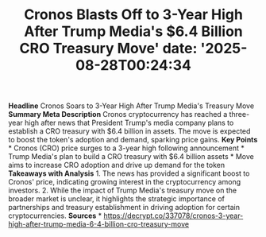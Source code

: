 ﻿---
title: "Cronos Blasts Off to 3-Year High After Trump Media's $6.4 Billion CRO Treasury Move'
date: '2025-08-28T00:24:34"
category: "Markets"
summary: ""
slug: "cronos blasts off to 3year high after trump medias 64 billio"
source_urls:
  - "https://decrypt.co/337078/cronos-3-year-high-after-trump-media-6-4-billion-cro-treasury-move"
seo:
  title: "Cronos Blasts Off to 3-Year High After Trump Media's $6.4 Billion CRO Treasury Move | Hash n Hedge'
  description: '"
  keywords: ["news", "markets", "brief"]
---
**Headline** Cronos Soars to 3-Year High After Trump Media's Treasury Move  **Summary Meta Description** Cronos cryptocurrency has reached a three-year high after news that President Trump's media company plans to establish a CRO treasury with $6.4 billion in assets. The move is expected to boost the token's adoption and demand, sparking price gains.  **Key Points**  * Cronos (CRO) price surges to a 3-year high following announcement * Trump Media's plan to build a CRO treasury with $6.4 billion assets * Move aims to increase CRO adoption and drive up demand for the token  **Takeaways with Analysis**  1. The news has provided a significant boost to Cronos' price, indicating growing interest in the cryptocurrency among investors. 2. While the impact of Trump Media's treasury move on the broader market is unclear, it highlights the strategic importance of partnerships and treasury establishment in driving adoption for certain cryptocurrencies.  **Sources** * https://decrypt.co/337078/cronos-3-year-high-after-trump-media-6-4-billion-cro-treasury-move 
